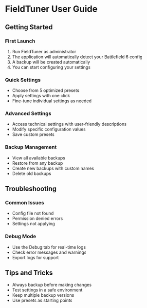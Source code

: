 # FieldTuner User Guide

## Getting Started

### First Launch
1. Run FieldTuner as administrator
2. The application will automatically detect your Battlefield 6 config
3. A backup will be created automatically
4. You can start configuring your settings

### Quick Settings
- Choose from 5 optimized presets
- Apply settings with one click
- Fine-tune individual settings as needed

### Advanced Settings
- Access technical settings with user-friendly descriptions
- Modify specific configuration values
- Save custom presets

### Backup Management
- View all available backups
- Restore from any backup
- Create new backups with custom names
- Delete old backups

## Troubleshooting

### Common Issues
- Config file not found
- Permission denied errors
- Settings not applying

### Debug Mode
- Use the Debug tab for real-time logs
- Check error messages and warnings
- Export logs for support

## Tips and Tricks
- Always backup before making changes
- Test settings in a safe environment
- Keep multiple backup versions
- Use presets as starting points
